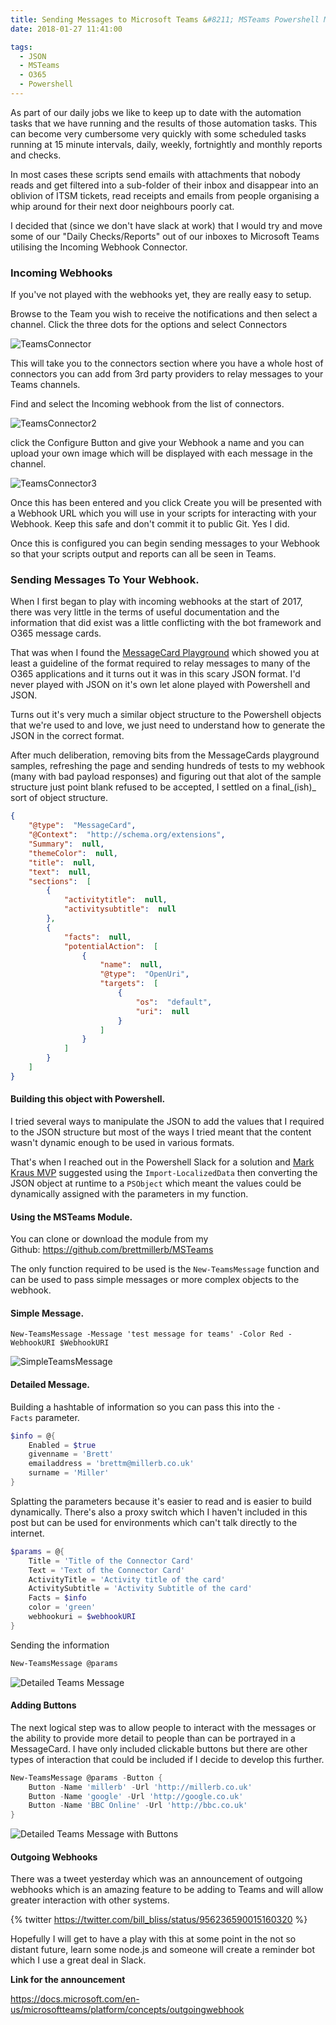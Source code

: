```yaml
---
title: Sending Messages to Microsoft Teams &#8211; MSTeams Powershell Module
date: 2018-01-27 11:41:00

tags:
  - JSON
  - MSTeams
  - O365
  - Powershell
---
```

As part of our daily jobs we like to keep up to date with the automation tasks that we have running and the results of those automation tasks. This can become very cumbersome very quickly with some scheduled tasks running at 15 minute intervals, daily, weekly, fortnightly and monthly reports and checks.

In most cases these scripts send emails with attachments that nobody reads and get filtered into a sub-folder of their inbox and disappear into an oblivion of ITSM tickets, read receipts and emails from people organising a whip around for their next door neighbours poorly cat.

I decided that (since we don't have slack at work) that I would try and move some of our "Daily Checks/Reports" out of our inboxes to Microsoft Teams utilising the Incoming Webhook Connector.

### Incoming Webhooks

If you've not played with the webhooks yet, they are really easy to setup.

Browse to the Team you wish to receive the notifications and then select a channel. Click the three dots for the options and select Connectors

![TeamsConnector](/_screenshots/TeamsConnector.png)

This will take you to the connectors section where you have a whole host of connectors you can add from 3rd party providers to relay messages to your Teams channels.

Find and select the Incoming webhook from the list of connectors.

![TeamsConnector2](/_screenshots/TeamsConnector-2.png)

click the Configure Button and give your Webhook a name and you can upload your own image which will be displayed with each message in the channel.

![TeamsConnector3](/_screenshots/TeamsConnector-3.png)

Once this has been entered and you click Create you will be presented with a Webhook URL which you will use in your scripts for interacting with your Webhook. Keep this safe and don't commit it to public Git. Yes I did.

Once this is configured you can begin sending messages to your Webhook so that your scripts output and reports can all be seen in Teams.

### Sending Messages To Your Webhook.

When I first began to play with incoming webhooks at the start of 2017, there was very little in the terms of useful documentation and the information that did exist was a little conflicting with the bot framework and O365 message cards.

That was when I found the [MessageCard Playground](https://messagecardplayground.azurewebsites.net/) which showed you at least a guideline of the format required to relay messages to many of the O365 applications and it turns out it was in this scary JSON format. I'd never played with JSON on it's own let alone played with Powershell and JSON.

Turns out it's very much a similar object structure to the Powershell objects that we're used to and love, we just need to understand how to generate the JSON in the correct format.

After much deliberation, removing bits from the MessageCards playground samples, refreshing the page and sending hundreds of tests to my webhook (many with bad payload responses) and figuring out that alot of the sample structure just point blank refused to be accepted, I settled on a final_(ish)_ sort of object structure.

```json
{
    "@type":  "MessageCard",
    "@Context":  "http://schema.org/extensions",
    "Summary":  null,
    "themeColor":  null,
    "title":  null,
    "text":  null,
    "sections":  [
        {
            "activitytitle":  null,
            "activitysubtitle":  null
        },
        {
            "facts":  null,
            "potentialAction":  [
                {
                    "name":  null,
                    "@type":  "OpenUri",
                    "targets":  [
                        {
                            "os":  "default",
                            "uri":  null
                        }
                    ]
                }
            ]
        }
    ]
}
```

#### Building this object with Powershell.

I tried several ways to manipulate the JSON to add the values that I required to the JSON structure but most of the ways I tried meant that the content wasn't dynamic enough to be used in various formats.

That's when I reached out in the Powershell Slack for a solution and [Mark Kraus MVP](https://twitter.com/markekraus) suggested using the `Import-LocalizedData` then converting the JSON object at runtime to a `PSObject` which meant the values could be dynamically assigned with the parameters in my function.

#### Using the MSTeams Module.

You can clone or download the module from my Github: <https://github.com/brettmillerb/MSTeams>

The only function required to be used is the `New-TeamsMessage` function and can be used to pass simple messages or more complex objects to the webhook.

#### Simple Message.

`New-TeamsMessage -Message 'test message for teams' -Color Red -WebhookURI $WebhookURI`

![SimpleTeamsMessage](/_screenshots/SimpleTeamsMessage.png)

#### Detailed Message.

Building a hashtable of information so you can pass this into the `-Facts` parameter.

```powershell
$info = @{
    Enabled = $true
    givenname = 'Brett'
    emailaddress = 'brettm@millerb.co.uk'
    surname = 'Miller'
}
```

Splatting the parameters because it's easier to read and is easier to build dynamically. There's also a proxy switch which I haven't included in this post but can be used for environments which can't talk directly to the internet.

```powershell
$params = @{
    Title = 'Title of the Connector Card'
    Text = 'Text of the Connector Card'
    ActivityTitle = 'Activity title of the card'
    ActivitySubtitle = 'Activity Subtitle of the card'
    Facts = $info
    color = 'green'
    webhookuri = $webhookURI
}
```

Sending the information

```powershell
New-TeamsMessage @params
```
![Detailed Teams Message](/_screenshots/DetailedTeamsMessage.png)

#### Adding Buttons

The next logical step was to allow people to interact with the messages or the ability to provide more detail to people than can be portrayed in a MessageCard. I have only included clickable buttons but there are other types of interaction that could be included if I decide to develop this further.

```powershell
New-TeamsMessage @params -Button {
    Button -Name 'millerb' -Url 'http://millerb.co.uk'
    Button -Name 'google' -Url 'http://google.co.uk'
    Button -Name 'BBC Online' -Url 'http://bbc.co.uk'
}
```

![Detailed Teams Message with Buttons](/_screenshots/DetailedTeamsMessage-buttons.png)

#### Outgoing Webhooks

There was a tweet yesterday which was an announcement of outgoing webhooks which is an amazing feature to be adding to Teams and will allow greater interaction with other systems.

{% twitter https://twitter.com/bill_bliss/status/956236590015160320 %}

Hopefully I will get to have a play with this at some point in the not so distant future, learn some node.js and someone will create a reminder bot which I use a great deal in Slack.

**Link for the announcement**
  
<https://docs.microsoft.com/en-us/microsoftteams/platform/concepts/outgoingwebhook>